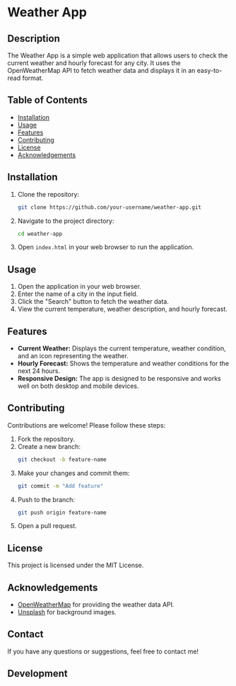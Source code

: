 # Weather App

## Description

The Weather App is a simple web application that allows users to check the current weather and hourly forecast for any city. It uses the OpenWeatherMap API to fetch weather data and displays it in an easy-to-read format.

## Table of Contents

- [Installation](#installation)
- [Usage](#usage)
- [Features](#features)
- [Contributing](#contributing)
- [License](#license)
- [Acknowledgements](#acknowledgements)

## Installation

1. Clone the repository:
    ```bash
    git clone https://github.com/your-username/weather-app.git
    ```
2. Navigate to the project directory:
    ```bash
    cd weather-app
    ```
3. Open `index.html` in your web browser to run the application.

## Usage

1. Open the application in your web browser.
2. Enter the name of a city in the input field.
3. Click the "Search" button to fetch the weather data.
4. View the current temperature, weather description, and hourly forecast.

## Features

- **Current Weather:** Displays the current temperature, weather condition, and an icon representing the weather.
- **Hourly Forecast:** Shows the temperature and weather conditions for the next 24 hours.
- **Responsive Design:** The app is designed to be responsive and works well on both desktop and mobile devices.

## Contributing

Contributions are welcome! Please follow these steps:

1. Fork the repository.
2. Create a new branch:
    ```bash
    git checkout -b feature-name
    ```
3. Make your changes and commit them:
    ```bash
    git commit -m "Add feature"
    ```
4. Push to the branch:
    ```bash
    git push origin feature-name
    ```
5. Open a pull request.

## License

This project is licensed under the MIT License.

## Acknowledgements

- [OpenWeatherMap](https://openweathermap.org/) for providing the weather data API.
- [Unsplash](https://unsplash.com/) for background images.

## Contact

If you have any questions or suggestions, feel free to contact me!

## Development
